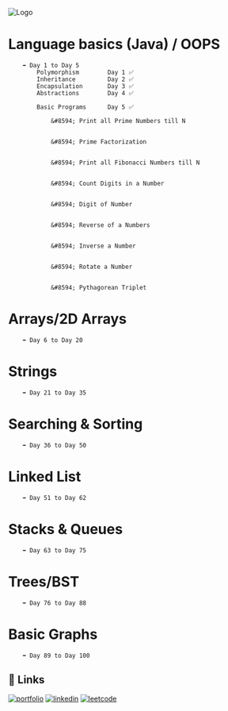 ![Logo](https://media.geeksforgeeks.org/wp-content/cdn-uploads/20201216211829/100-Days-of-Code-%E2%80%93-A-Complete-Guide-For-Beginners-and-Experienced.jpg)


# Language basics (Java) / OOPS 

        ➡️ Day 1 to Day 5 
            Polymorphism        Day 1 ✅
            Inheritance         Day 2 ✅
            Encapsulation       Day 3 ✅
            Abstractions        Day 4 ✅

            Basic Programs      Day 5 ✅        

                &#8594; Print all Prime Numbers till N


                &#8594; Prime Factorization


                &#8594; Print all Fibonacci Numbers till N


                &#8594; Count Digits in a Number


                &#8594; Digit of Number


                &#8594; Reverse of a Numbers


                &#8594; Inverse a Number


                &#8594; Rotate a Number


                &#8594; Pythagorean Triplet

# Arrays/2D Arrays  
        ➡️ Day 6 to Day 20 

# Strings 
        ➡️ Day 21 to Day 35

# Searching & Sorting
        ➡️ Day 36 to Day 50

# Linked List 
        ➡️ Day 51 to Day 62

# Stacks & Queues
        ➡️ Day 63 to Day 75
    
# Trees/BST
        ➡️ Day 76 to Day 88
    
# Basic Graphs
        ➡️ Day 89 to Day 100
    
   
   

## 🔗 Links
[![portfolio](https://img.shields.io/badge/my_portfolio-000?style=for-the-badge&logo=ko-fi&logoColor=white)](https://manukaushikk.github.io/Portfolio/)
[![linkedin](https://img.shields.io/badge/linkedin-0A66C2?style=for-the-badge&logo=linkedin&logoColor=white)](https://www.linkedin.com/in/manu-kaushik-430668220/)
[![leetcode](https://img.shields.io/badge/-LeetCode-FFA116?style=for-the-badge&logo=LeetCode&logoColor=black)](https://leetcode.com/codebymanuk/)



